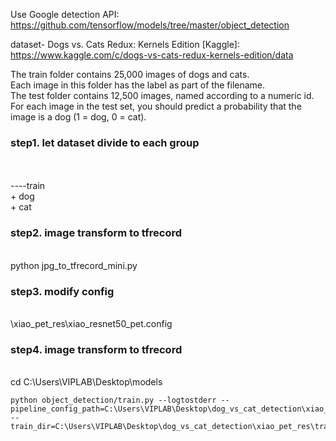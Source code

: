 Use Google detection API:<br>
	https://github.com/tensorflow/models/tree/master/object_detection<br>

dataset- Dogs vs. Cats Redux: Kernels Edition [Kaggle]:<br>
	https://www.kaggle.com/c/dogs-vs-cats-redux-kernels-edition/data <br>

The train folder contains 25,000 images of dogs and cats. <br>
Each image in this folder has the label as part of the filename.<br>
The test folder contains 12,500 images, named according to a numeric id.<br>
For each image in the test set, you should predict a probability that the image is a dog (1 = dog, 0 = cat).<br>

<h3>step1. let dataset divide to each group</h3><br>
	<br>
	----train<br>
		+ dog<br>
		+ cat<br>

<h3>step2. image transform to tfrecord </h3><br>
	python jpg_to_tfrecord_mini.py <br>


<h3>step3. modify config </h3><br>
	 \xiao_pet_res\xiao_resnet50_pet.config <br>

<h3>step4. image transform to tfrecord </h3><br>
	cd C:\Users\VIPLAB\Desktop\models

	python object_detection/train.py --logtostderr --pipeline_config_path=C:\Users\VIPLAB\Desktop\dog_vs_cat_detection\xiao_pet_res\xiao_resnet50_pet.config --train_dir=C:\Users\VIPLAB\Desktop\dog_vs_cat_detection\xiao_pet_res\train
 <br>
